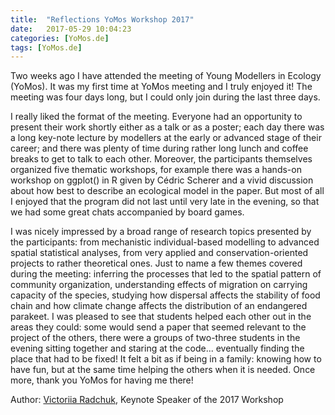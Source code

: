 ```yaml
---
title:  "Reflections YoMos Workshop 2017"
date:   2017-05-29 10:04:23
categories: [YoMos.de]
tags: [YoMos.de]
---
```

Two weeks ago I have attended the meeting of Young Modellers in Ecology (YoMos). It was my first time at YoMos meeting and I truly enjoyed it! The meeting was four days long, but I could only join during the last three days.

I really liked the format of the meeting. Everyone had an opportunity to present their work shortly either as a talk or as a poster; each day there was a long key-note lecture by modellers at the early or advanced stage of their career; and there was plenty of time during rather long lunch and coffee breaks to get to talk to each other. Moreover, the participants themselves organized five thematic workshops, for example there was a hands-on workshop on ggplot() in R given by Cédric Scherer and a vivid discussion about how best to describe an ecological model in the paper. But most of all I enjoyed that the program did not last until very late in the evening, so that we had some great chats accompanied by board games.

I was nicely impressed by a broad range of research topics presented by the participants: from mechanistic individual-based modelling to advanced spatial statistical analyses, from very applied and conservation-oriented projects to rather theoretical ones. Just to name a few themes covered during the meeting: inferring the processes that led to the spatial pattern of community organization, understanding effects of migration on carrying capacity of the species, studying how dispersal affects the stability of food chain and how climate change affects the distribution of an endangered parakeet. I was pleased to see that students helped each other out in the areas they could: some would send a paper that seemed relevant to the project of the others, there were a groups of two-three students in the evening sitting together and staring at the code... eventually finding the place that had to be fixed! It felt a bit as if being in a family: knowing how to have fun, but at the same time helping the others when it is needed. Once more, thank you YoMos for having me there!


Author: [Victoriia Radchuk](http://www.izw-berlin.de/dr-radchuk-viktoriia.html), Keynote Speaker of the 2017 Workshop

